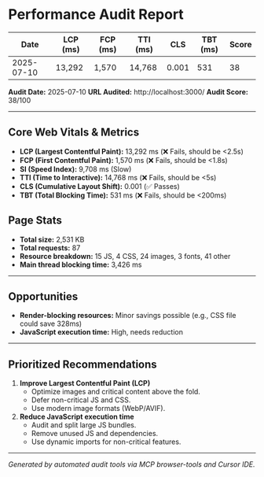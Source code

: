 # Performance Audit Report

| Date       | LCP (ms) | FCP (ms) | TTI (ms) | CLS   | TBT (ms) | Score |
|------------|----------|----------|----------|-------|----------|-------|
| 2025-07-10 | 13,292   | 1,570    | 14,768   | 0.001 | 531      | 38    |

**Audit Date:** 2025-07-10
**URL Audited:** http://localhost:3000/
**Audit Score:** 38/100

---

## Core Web Vitals & Metrics
- **LCP (Largest Contentful Paint):** 13,292 ms (❌ Fails, should be <2.5s)
- **FCP (First Contentful Paint):** 1,570 ms (❌ Fails, should be <1.8s)
- **SI (Speed Index):** 9,708 ms (Slow)
- **TTI (Time to Interactive):** 14,768 ms (❌ Fails, should be <5s)
- **CLS (Cumulative Layout Shift):** 0.001 (✅ Passes)
- **TBT (Total Blocking Time):** 531 ms (❌ Fails, should be <200ms)

## Page Stats
- **Total size:** 2,531 KB
- **Total requests:** 87
- **Resource breakdown:** 15 JS, 4 CSS, 24 images, 3 fonts, 41 other
- **Main thread blocking time:** 3,426 ms

---

## Opportunities
- **Render-blocking resources:** Minor savings possible (e.g., CSS file could save 328ms)
- **JavaScript execution time:** High, needs reduction

---

## Prioritized Recommendations
1. **Improve Largest Contentful Paint (LCP)**
   - Optimize images and critical content above the fold.
   - Defer non-critical JS and CSS.
   - Use modern image formats (WebP/AVIF).
2. **Reduce JavaScript execution time**
   - Audit and split large JS bundles.
   - Remove unused JS and dependencies.
   - Use dynamic imports for non-critical features.

---

*Generated by automated audit tools via MCP browser-tools and Cursor IDE.* 